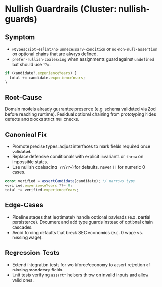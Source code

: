 # Nullish Guardrails (Cluster: nullish-guards)

## Symptom
- `@typescript-eslint/no-unnecessary-condition` or `no-non-null-assertion` on optional chains that are always defined.
- `prefer-nullish-coalescing` when assignments guard against `undefined` but should use `??=`.

```ts
if (candidate?.experienceYears) {
  total += candidate.experienceYears;
}
``` 

## Root-Cause
Domain models already guarantee presence (e.g. schema validated via Zod before reaching runtime). Residual optional chaining from prototyping hides defects and blocks strict null checks.

## Canonical Fix
- Promote precise types: adjust interfaces to mark fields required once validated.
- Replace defensive conditionals with explicit invariants or `throw` on impossible states.
- Use nullish coalescing (`??`/`??=`) for defaults, never `||` for numeric 0 cases.

```ts
const verified = assertCandidate(candidate); // narrows type
verified.experienceYears ??= 0;
total += verified.experienceYears;
```

## Edge-Cases
- Pipeline stages that legitimately handle optional payloads (e.g. partial persistence). Document and add type guards instead of optional chain cascades.
- Avoid forcing defaults that break SEC economics (e.g. 0 wage vs. missing wage).

## Regression-Tests
- Extend integration tests for workforce/economy to assert rejection of missing mandatory fields.
- Unit tests verifying `assert*` helpers throw on invalid inputs and allow valid ones.

